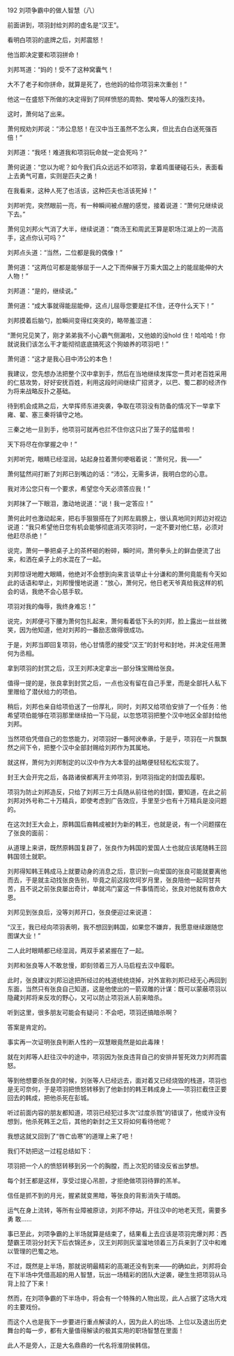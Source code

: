 192 刘项争霸中的做人智慧（八）



前面讲到，项羽封给刘邦的虚名是“汉王”。

看明白项羽的底牌之后，刘邦震怒！

他当即决定要和项羽拼命！



刘邦骂道：“妈的！受不了这种窝囊气！

大不了老子和你拼命，就算是死了，也他妈的给你项羽来次重创！”

他这一在盛怒下所做的决定得到了同样愤怒的周勃、樊哙等人的强烈支持。

这时，萧何站了出来。



萧何规劝刘邦说：“沛公息怒！在汉中当王虽然不怎么爽，但比去白白送死强百倍！”

刘邦道：“我呸！难道我和项羽玩命就一定会死吗？”

萧何说道：“您以为呢？如今我们兵众远远不如项羽，拿着鸡蛋硬碰石头，表面看上去勇气可嘉，实则是匹夫之勇！

在我看来，这种人死了也活该，这种匹夫也活该死掉！”



刘邦听完，突然眼前一亮，有一种瞬间被点醒的感觉，接着说道：“萧何兄继续说下去。”

萧何见刘邦火气消了大半，继续说道：“商汤王和周武王算是职场江湖上的一流高手，这点你认可吗？”

刘邦点头道：“当然，二位都是我的偶像！”

萧何道：“这两位可都是能够屈于一人之下而伸展于万乘大国之上的能屈能伸的大人物！”

刘邦道：“是的，继续说。” 

萧何道：“成大事就得能屈能伸，这点儿屈辱您要是扛不住，还夺什么天下！”

刘邦摸着后脑勺，脸瞬间变得红突突的，略带羞涩道：

“萧何兄见笑了，刚才弟弟我不小心霸气侧漏啦，又他娘的没hold 住！哈哈哈！你就说我们该怎么干才能彻彻底底搞死这个狗娘养的项羽吧！”

萧何道：“这才是我心目中沛公的本色！

我建议，您先想办法把整个汉中拿到手，然后在当地继续发挥您一贯对老百姓采用的仁慈攻势，好好安抚百姓，利用这段时间继续广招贤才，以巴、蜀二郡的经济作为将来战略反扑之基础。

待到机会成熟之后，大举挥师东进突袭，争取在项羽没有防备的情况下一举拿下雍、翟、塞三秦将镇守之地。

三秦之地一旦到手，他项羽可就再也拦不住你这只出了笼子的猛兽啦！

天下将尽在你掌握之中！”



刘邦听完，眼睛已经湿润，站起身拉着萧何哽咽着说：“萧何兄，我——”

萧何猛然间打断了刘邦已到嘴边的话：“沛公，无需多讲，我明白您的心意。

我对沛公您只有一个要求，希望您今天必须答应我！”

刘邦抹了一下眼泪，激动地说道：“说！我一定答应！”

萧何此时也激动起来，把右手狠狠搭在了刘邦左肩膀上，很认真地同刘邦边对视边说道：“我只希望他日您有机会能够彻底消灭项羽时，一定不要对他仁慈，必须对他赶尽杀绝！”

说完，萧何一拳把桌子上的茶杯砸的粉碎，瞬时间，萧何拳头上的鲜血便流了出来，和洒在桌子上的水混在了一起。



刘邦惊讶地瞪大眼睛，他绝对不会想到向来言谈举止十分谦和的萧何竟能有今天如此的话语和举止，刘邦慢慢地说道：“放心，萧何兄，他日老天爷真给我这样的机会的话，我绝不会心慈手软。

项羽对我的侮辱，我终身难忘！”

说完，刘邦便弓下腰为萧何包扎起来，萧何看着低下头的刘邦，脸上露出一丝丝微笑，因为他知道，他对刘邦的一番励志做得很成功。

于是，刘邦当即回复项羽，他心甘情愿的接受“汉王”的封号和封地，并决定任用萧何为丞相。



拿到项羽的封赏之后，汉王刘邦决定拿出一部分珠宝赐给张良。

值得一提的是，张良拿到封赏之后，一点也没有留在自己手里，而是全部托人私下里赠给了潜伏给力的项伯。

稍后，刘邦也亲自给项伯送了一份厚礼，同时，刘邦又给项伯安排了一个任务：他希望项伯能够在项羽那里继续拍一下马屁，以忽悠项羽把整个汉中地区全部封给他刘邦。

当然项伯凭借自己的忽悠能力，对项羽好一番阿谀奉承，于是乎，项羽在一片飘飘然之间下令，把整个汉中全部封赐给刘邦作为其属地。

就这样，萧何为刘邦制定的以汉中作为大本营的战略便轻轻松松实现了。



封王大会开完之后，各路诸侯都离开主帅项羽，到项羽指定的封国去履职。

项羽为防止刘邦造反，只给了刘邦三万士兵随从前往他的封国，要知道，在此之前刘邦对外号称二十万精兵，即使考虑到广告效应，手里至少也有十万精兵是没问题的。

在这次封王大会上，原韩国后裔韩成被封为新的韩王，也就是说，有一个问题摆在了张良的面前：

从道理上来讲，既然原韩国复辟了，张良作为韩国的爱国人士也就应该尾随韩王回韩国领土就职。

刘邦得知韩王韩成马上就要动身的消息之后，意识到一向爱国的张良可能就要离他而去，于是就主动找张良告别，毕竟之前这段坎坷岁月里，张良陪他一起同甘共苦，且不说之前张良屡出奇计，单就鸿门宴这一件事情而论，张良对他就有救命大恩。



刘邦见到张良后，没等刘邦开口，张良便迎过来说道：

“汉王，我已经向项羽表明，我不想回到韩国，如果您不嫌弃，我愿意继续跟随您图谋大业！”

二人此时眼睛都已经湿润，两双手紧紧握在了一起。

刘邦和张良等人不敢怠慢，即刻领着三万人马启程去汉中履职。

此时，张良建议刘邦沿途把所经过的栈道统统烧掉，对外宣称刘邦已经无心再回到东面，当然只有张良自己知道，这是他使出的一箭双雕的计谋：既可以蒙蔽项羽以隐藏刘邦将来反攻的野心，又可以防止项羽派人前来暗杀。



听到这里，很多朋友可能会有疑问：不会吧，项羽还搞暗杀啊？

答案是肯定的。

事实再一次证明张良判断人性的一双慧眼竟然是如此毒辣！

就在刘邦等人赶往汉中的途中，项羽因为张良违背自己的安排并誓死效力刘邦而震怒。

等到他想要杀张良的时候，刘张等人已经远去，面对着又已经烧毁的栈道，项羽也是无可奈何，于是项羽把愤怒转移到了他新封的韩王韩成身上——项羽拦截住正要回去的韩成，把他杀死在彭城。



听过前面内容的朋友都知道，项羽已经犯过多次“过度杀戮”的错误了，他或许没有想到，他杀死韩王之后，其他的新封之王又将如何看待他呢？

我想这就又回到了“唇亡齿寒”的道理上来了吧！

我们不妨把这一过程总结如下：

项羽把一个人的愤怒转移到另一个的胸膛，而上次犯的错没反省出梦想。

每个封王都是这样，享受过提心吊胆，才拒绝做项羽待罪的羔羊。

信任是抓不到的月光，握紧就变黑暗，等张良的背影消失于晴朗。

运气在身上流转，等所有业障被原谅，刘邦不停站，开往汉中的地老天荒，需要多勇
敢……



事已至此，刘项争霸的上半场就算是结束了，结果看上去应该是项羽完爆刘邦：西楚霸王项羽分封天下后衣锦还乡，汉王刘邦则灰溜溜地领着三万兵来到了汉中和难以管理的巴蜀之地。

不过，既然是上半场，那就说明最精彩的高潮还没有到来——的确如此，刘邦将会在下半场中凭借高超的用人智慧，玩出一场精彩的团队大逆袭，硬生生把项羽从马背上拉了下来！

然而，在刘项争霸的下半场中，将会有一个特殊的人物出现，此人占据了这场大戏的主要戏份。

而这个人也是我下一步要进行重点解读的人，因为此人的出场、上位以及退出历史舞台的每一步，都有大量值得解读的极其实用的职场智慧在里面！

此人不是旁人，正是大名鼎鼎的一代名将淮阴侯韩信。

